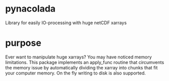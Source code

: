 # pynacolada
Library for easily IO-processing with huge netCDF xarrays

# purpose
Ever want to manipulate huge xarrays? You may have noticed memory limitations. This package implements an apply_func routine that circumvents the memory issue by automatically dividing the xarray into chunks that fit your computer memory. On the fly writing to disk is also supported.

